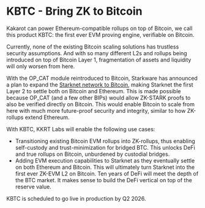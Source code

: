 # KBTC - Bring ZK to Bitcoin

Kakarot can power Ethereum-compatible rollups on top of Bitcoin, we call this
product KBTC: the first ever EVM proving engine, verifiable on Bitcoin.

Currently, none of the existing Bitcoin scaling solutions has trustless security
assumptions. And with so many different L2s and rollups being introduced on top
of Bitcoin Layer 1, fragmentation of assets and liquidity will only worsen from
here.

With the OP_CAT module reintroduced to Bitcoin, Starkware has announced a plan
to expand the
[Starknet network to Bitcoin](https://www.bitcoinlayers.org/layers/starknet),
making Starknet the first Layer 2 to settle both on Bitcoin and Ethereum. This
is made possible because OP_CAT (and a few other BIPs) would allow ZK-STARK
proofs to also be verified directly on Bitcoin. This would enable Bitcoin to
scale from here with much more future-proof security and integrity, similar to
how ZK-rollups extend Ethereum.

With KBTC, KKRT Labs will enable the following use cases:

- Transitioning existing Bitcoin EVM rollups into ZK-rollups, thus enabling
  self-custody and trust-minimization for bridged BTC. This unlocks DeFi and
  true rollups on Bitcoin, unburdened by custodial bridges.
- Adding EVM execution capabilities to Starknet as they eventually settle on
  both Ethereum and Bitcoin. This will ultimately turn Starknet into the first
  ever ZK-EVM L2 on Bitcoin. Ten years of DeFi will meet the depth of the BTC
  market. It makes sense to build the DeFi vertical on top of the reserve value.

KBTC is scheduled to go live in production by Q2 2026.
